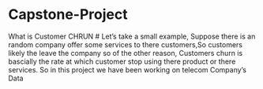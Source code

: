 # Capstone-Project
What is Customer CHRUN   # Let’s take a small example, Suppose there is an random company offer some services to there customers,So customers likely the leave the company so of the other reason, Customers churn is bascially the rate at which customer stop using there product or there services. So in this project we have been working on telecom  Company’s Data 
